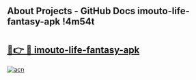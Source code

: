 ## About Projects - GitHub Docs imouto-life-fantasy-apk !4m54t

# <h2><a href="https://andorid.site?title=imouto-life-fantasy-apk&ref=19M">🔗👉 🔴 imouto-life-fantasy-apk</a></h2>

[![acn](https://github.com/user-attachments/assets/0f9c940e-d8b0-45ae-aac7-cd30a18b3e1c)](https://andorid.site?title=imouto-life-fantasy-apk&ref=19M)
